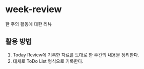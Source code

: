 # week-review
한 주의 활동에 대한 리뷰

## 활용 방법

1. Today Review에 기록한 자료를 토대로 한 주간의 내용을 정리한다.
2. 대체로 ToDo List 형식으로 기록한다.
